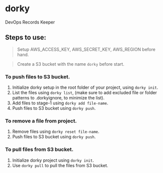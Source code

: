 # dorky
DevOps Records Keeper

## Steps to use:

> Setup AWS_ACCESS_KEY, AWS_SECRET_KEY, AWS_REGION before hand.

> Create a S3 bucket with the name `dorky` before start.

### To push files to S3 bucket.
1. Initialize dorky setup in the root folder of your project, using `dorky init`.
2. List the files using `dorky list`, (make sure to add excluded file or folder patterns to .dorkyignore, to minimize the list).
3. Add files to stage-1 using `dorky add file-name`.
4. Push files to S3 bucket using `dorky push`.

### To remove a file from project.
1. Remove files using `dorky reset file-name`.
2. Push files to S3 bucket using `dorky push`.

### To pull files from S3 bucket.
1. Initialize dorky project using `dorky init`.
2. Use `dorky pull` to pull the files from S3 bucket.